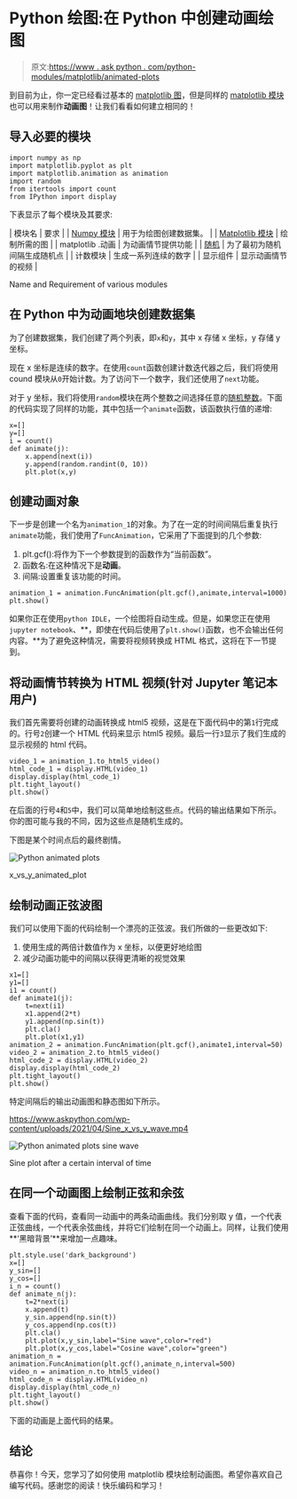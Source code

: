 # Python 绘图:在 Python 中创建动画绘图

> 原文:[https://www . ask python . com/python-modules/matplotlib/animated-plots](https://www.askpython.com/python-modules/matplotlib/animated-plots)

到目前为止，你一定已经看过基本的 [matplotlib 图](https://www.askpython.com/python-modules/matplotlib/3-dimensional-plots-in-python)，但是同样的 [matplotlib 模块](https://www.askpython.com/python-modules/matplotlib/python-matplotlib)也可以用来制作**动画图**！让我们看看如何建立相同的！

## 导入必要的模块

```
import numpy as np
import matplotlib.pyplot as plt
import matplotlib.animation as animation
import random
from itertools import count
from IPython import display

```

下表显示了每个模块及其要求:

| 模块名 | 要求 |
| [Numpy 模块](https://www.askpython.com/python-modules/numpy/python-numpy-module) | 用于为绘图创建数据集。 |
| [Matplotlib 模块](https://www.askpython.com/python-modules/matplotlib/python-matplotlib) | 绘制所需的图 |
| matplotlib .动画 | 为动画情节提供功能 |
| [随机](https://www.askpython.com/python-modules/python-random-module-generate-random-numbers-sequences) | 为了最初为随机间隔生成随机点 |
| 计数模块 | 生成一系列连续的数字 |
| 显示组件 | 显示动画情节的视频 |

Name and Requirement of various modules

## 在 Python 中为动画地块创建数据集

为了创建数据集，我们创建了两个列表，即`x`和`y`，其中 x 存储 x 坐标，y 存储 y 坐标。

现在 x 坐标是连续的数字。在使用`count`函数创建计数迭代器之后，我们将使用 cound 模块从`0`开始计数。为了访问下一个数字，我们还使用了`next`功能。

对于 y 坐标，我们将使用`random`模块在两个整数之间选择任意的[随机整数](https://www.askpython.com/python-modules/python-randint-method)。下面的代码实现了同样的功能，其中包括一个`animate`函数，该函数执行值的递增:

```
x=[]
y=[]
i = count()
def animate(j):
    x.append(next(i))
    y.append(random.randint(0, 10))
    plt.plot(x,y)

```

## 创建动画对象

下一步是创建一个名为`animation_1`的对象。为了在一定的时间间隔后重复执行`animate`功能，我们使用了`FuncAnimation`，它采用了下面提到的几个参数:

1.  plt.gcf():将作为下一个参数提到的函数作为“当前函数”。
2.  函数名:在这种情况下是**动画**。
3.  间隔:设置重复该功能的时间。

```
animation_1 = animation.FuncAnimation(plt.gcf(),animate,interval=1000)
plt.show()

```

如果你正在使用`python IDLE`，一个绘图将自动生成。但是，如果您正在使用`jupyter notebook`、**，即使在代码后使用了`plt.show()`函数，也不会输出任何内容。**为了避免这种情况，需要将视频转换成 HTML 格式，这将在下一节提到。

## 将动画情节转换为 HTML 视频(针对 Jupyter 笔记本用户)

我们首先需要将创建的动画转换成 html5 视频，这是在下面代码中的第`1`行完成的。行号`2`创建一个 HTML 代码来显示 html5 视频。最后一行`3`显示了我们生成的显示视频的 html 代码。

```
video_1 = animation_1.to_html5_video()
html_code_1 = display.HTML(video_1)
display.display(html_code_1)
plt.tight_layout()
plt.show()

```

在后面的行号`4`和`5`中，我们可以简单地绘制这些点。代码的输出结果如下所示。你的图可能与我的不同，因为这些点是随机生成的。

下图是某个时间点后的最终剧情。

![Python animated plots](../Images/eab4b96a4eed39d62c5a6a701031c7cd.png)

x_vs_y_animated_plot

## 绘制动画正弦波图

我们可以使用下面的代码绘制一个漂亮的正弦波。我们所做的一些更改如下:

1.  使用生成的两倍计数值作为 x 坐标，以便更好地绘图
2.  减少动画功能中的间隔以获得更清晰的视觉效果

```
x1=[]
y1=[]
i1 = count()
def animate1(j):
    t=next(i1)
    x1.append(2*t)
    y1.append(np.sin(t))
    plt.cla()
    plt.plot(x1,y1)
animation_2 = animation.FuncAnimation(plt.gcf(),animate1,interval=50)
video_2 = animation_2.to_html5_video()
html_code_2 = display.HTML(video_2)
display.display(html_code_2)
plt.tight_layout()
plt.show()

```

特定间隔后的输出动画图和静态图如下所示。

<https://www.askpython.com/wp-content/uploads/2021/04/Sine_x_vs_y_wave.mp4>

 ![Python animated plots sine wave](../Images/d3b6c29751b722d69d0cf81d4e0a74a5.png)

Sine plot after a certain interval of time

## 在同一个动画图上绘制正弦和余弦

查看下面的代码，查看同一动画中的两条动画曲线。我们分别取 y 值，一个代表正弦曲线，一个代表余弦曲线，并将它们绘制在同一个动画上。同样，让我们使用**‘黑暗背景’**来增加一点趣味。

```
plt.style.use('dark_background')
x=[]
y_sin=[]
y_cos=[]
i_n = count()
def animate_n(j):
    t=2*next(i)
    x.append(t)
    y_sin.append(np.sin(t))
    y_cos.append(np.cos(t))
    plt.cla()
    plt.plot(x,y_sin,label="Sine wave",color="red")
    plt.plot(x,y_cos,label="Cosine wave",color="green")
animation_n = animation.FuncAnimation(plt.gcf(),animate_n,interval=500)
video_n = animation_n.to_html5_video()
html_code_n = display.HTML(video_n)
display.display(html_code_n)
plt.tight_layout()
plt.show()

```

下面的动画是上面代码的结果。

## 结论

恭喜你！今天，您学习了如何使用 matplotlib 模块绘制动画图。希望你喜欢自己编写代码。感谢您的阅读！快乐编码和学习！